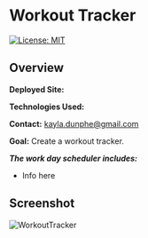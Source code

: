 # Workout Tracker

[![License: MIT](https://img.shields.io/badge/License-MIT-brightgreen.svg)](https://opensource.org/licenses/MIT)

<h2>Overview</h2>

**Deployed Site:** 

**Technologies Used:** 

**Contact:** <a href="mailto:kayla.dunphe@gmail.com">kayla.dunphe@gmail.com</a>

**Goal:** Create a workout tracker.


_**The work day scheduler includes:**_
* Info here


<h2>Screenshot</h2>

![WorkoutTracker](/assets/workouttracker.jpg)